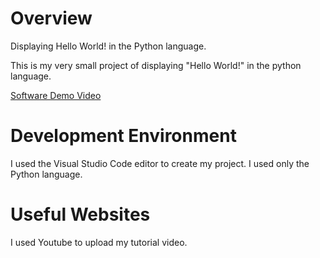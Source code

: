 # Overview

Displaying Hello World! in the Python language.

This is my very small project of displaying "Hello World!" in the python language.

[Software Demo Video](https://youtu.be/2YXyLWBl8uc)

# Development Environment

I used the Visual Studio Code editor to create my project. I used only the Python language.

# Useful Websites

I used Youtube to upload my tutorial video.
